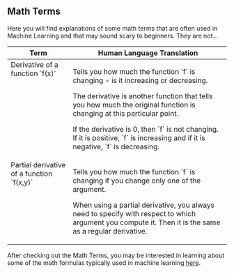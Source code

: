 ## Math Terms

Here you will find explanations of some math terms that are often used in Machine Learning and that may sound scary to beginners. They are not...

<table>
<thead>
<tr>
<th>Term</th>
<th>Human Language Translation</th>
</tr>
</thead>
<tbody>
<tr>
<td valign="top">Derivative of a function `f(x)`</td>
<td>
    <p>Tells you how much the function `f` is changing - is it increasing or decreasing.</p>
    <p>The derivative is another function that tells you how much the original function is changing at this particular point.</p>
    <p>If the derivative is 0, then `f` is not changing. If it is positive, `f` is increasing and if it is negative, `f` is decreasing.</p>
</td>
</tr>
<tr>
<td valign="top">Partial derivative of a function `f(x,y)`</td>
<td>
    <p>Tells you how much the function `f` is changing if you change only one of the argument.</p>
    <p>When using a partial derivative, you always need to specify with respect to which argument you compute it. Then it is the same as a regular derivative.</p>
</td>
</tr>
</tbody>
</table>

After checking out the Math Terms, you may be interested in learning about some of the math formulas typically used in machine learning [here](math-formulas.md).
